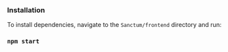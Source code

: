 ### Installation

To install dependencies, navigate to the `Sanctum/frontend` directory and run:

### `npm start`